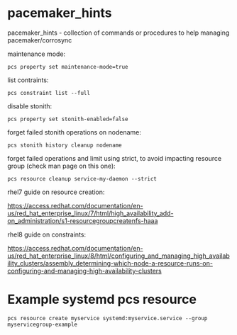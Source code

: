 # pacemaker_hints
pacemaker_hints - collection of commands or procedures to help managing pacemaker/corrosync


maintenance mode:

``pcs property set maintenance-mode=true``

list contraints:

``pcs constraint list --full``


disable stonith:

``pcs property set stonith-enabled=false``


forget failed stonith operations on nodename:

``pcs stonith history cleanup nodename``

forget failed operations and limit using strict, to avoid impacting resource group (check man page on this one):

``pcs resource cleanup service-my-daemon --strict``


rhel7 guide on resource creation:

https://access.redhat.com/documentation/en-us/red_hat_enterprise_linux/7/html/high_availability_add-on_administration/s1-resourcegroupcreatenfs-haaa


rhel8 guide on constraints:

https://access.redhat.com/documentation/en-us/red_hat_enterprise_linux/8/html/configuring_and_managing_high_availability_clusters/assembly_determining-which-node-a-resource-runs-on-configuring-and-managing-high-availability-clusters


<h1>Example systemd pcs resource</h1>


``pcs resource create myservice systemd:myservice.service --group myservicegroup-example``
